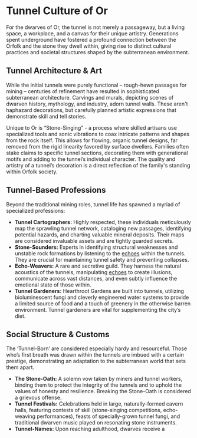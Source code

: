 # Tunnel Culture of Or

For the dwarves of Or, the tunnel is not merely a passageway, but a living space, a workplace, and a canvas for their unique artistry. Generations spent underground have fostered a profound connection between the Orfolk and the stone they dwell within, giving rise to distinct cultural practices and societal structures shaped by the subterranean environment.

## Tunnel Architecture & Art

While the initial tunnels were purely functional – rough-hewn passages for mining – centuries of refinement have resulted in sophisticated subterranean architecture. Carvings and murals, depicting scenes of dwarven history, mythology, and industry, adorn tunnel walls. These aren't haphazard decorations, but carefully planned artistic expressions that demonstrate skill and tell stories.  

Unique to Or is “Stone-Singing” - a process where skilled artisans use specialized tools and sonic vibrations to coax intricate patterns and shapes from the rock itself. This allows for flowing, organic tunnel designs, far removed from the rigid linearity favored by surface dwellers. Families often stake claims to specific tunnel sections, decorating them with generational motifs and adding to the tunnel’s individual character.  The quality and artistry of a tunnel’s decoration is a direct reflection of the family's standing within Orfolk society.

## Tunnel-Based Professions

Beyond the traditional mining roles, tunnel life has spawned a myriad of specialized professions:

*   **Tunnel Cartographers:** Highly respected, these individuals meticulously map the sprawling tunnel network, cataloging new passages, identifying potential hazards, and charting valuable mineral deposits. Their maps are considered invaluable assets and are tightly guarded secrets.
*   **Stone-Sounders:** Experts in identifying structural weaknesses and unstable rock formations by listening to the [echoes](/raw/20250501/soul/echoes.md) within the tunnels. They are crucial for maintaining tunnel safety and preventing collapses.
*   **Echo-Weavers:** A rare and secretive guild. They harness the natural acoustics of the tunnels, manipulating [echoes](/raw/20250501/soul/echoes.md) to create illusions, communicate across vast distances, and even subtly influence the emotional state of those within.
*   **Tunnel Gardeners:**  Hearthroot Gardens are built into tunnels, utilizing bioluminescent fungi and cleverly engineered water systems to provide a limited source of food and a touch of greenery in the otherwise barren environment. Tunnel gardeners are vital for supplementing the city’s diet.

## Social Structure & Customs

The ‘Tunnel-Born’ are considered especially hardy and resourceful. Those who’s first breath was drawn within the tunnels are imbued with a certain prestige, demonstrating an adaptation to the subterranean world that sets them apart.

*   **The Stone-Oath:** A solemn vow taken by miners and tunnel workers, binding them to protect the integrity of the tunnels and to uphold the values of honesty and resilience. Breaking the Stone-Oath is considered a grievous offense.
*   **Tunnel Festivals:** Celebrations held in large, naturally-formed cavern halls, featuring contests of skill (stone-singing competitions, echo-weaving performances), feasts of specially-grown tunnel fungi, and traditional dwarven music played on resonating stone instruments.
*   **Tunnel-Names:** Upon reaching adulthood, dwarves receive a 
